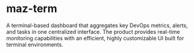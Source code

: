 # maz-term
A terminal-based dashboard that aggregates key DevOps metrics, alerts, and tasks in one centralized interface. The product provides real-time monitoring capabilities with an efficient, highly customizable UI built for terminal environments.
